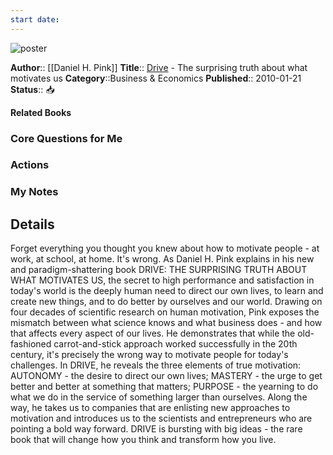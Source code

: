```yaml
---
start date:
---
```

![poster](http://books.google.com/books/content?id=l6x0a-jkoGUC&printsec=frontcover&img=1&zoom=5&edge=curl&source=gbs_api)

**Author**:: [[Daniel H. Pink]]
**Title**:: [Drive](http://books.google.com/books?id=l6x0a-jkoGUC&printsec=frontcover&dq=intitle:drive+motivation&hl=&cd=1&source=gbs_api) - The surprising truth about what motivates us
**Category**::Business & Economics
**Published**:: 2010-01-21
**Status**:: 📥

**Related Books**
### Core Questions for Me

### Actions

### My Notes

## Details
Forget everything you thought you knew about how to motivate people - at work, at school, at home. It's wrong. As Daniel H. Pink explains in his new and paradigm-shattering book DRIVE: THE SURPRISING TRUTH ABOUT WHAT MOTIVATES US, the secret to high performance and satisfaction in today's world is the deeply human need to direct our own lives, to learn and create new things, and to do better by ourselves and our world. Drawing on four decades of scientific research on human motivation, Pink exposes the mismatch between what science knows and what business does - and how that affects every aspect of our lives. He demonstrates that while the old-fashioned carrot-and-stick approach worked successfully in the 20th century, it's precisely the wrong way to motivate people for today's challenges. In DRIVE, he reveals the three elements of true motivation: AUTONOMY - the desire to direct our own lives; MASTERY - the urge to get better and better at something that matters; PURPOSE - the yearning to do what we do in the service of something larger than ourselves. Along the way, he takes us to companies that are enlisting new approaches to motivation and introduces us to the scientists and entrepreneurs who are pointing a bold way forward. DRIVE is bursting with big ideas - the rare book that will change how you think and transform how you live.